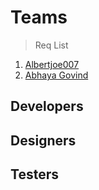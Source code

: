 # Teams

> Req List
1. [Albertjoe007](https://github.com/Albertjoe007)
2. [Abhaya Govind](https://github.com/AbhayaGovind)



## Developers 

## Designers

## Testers 


